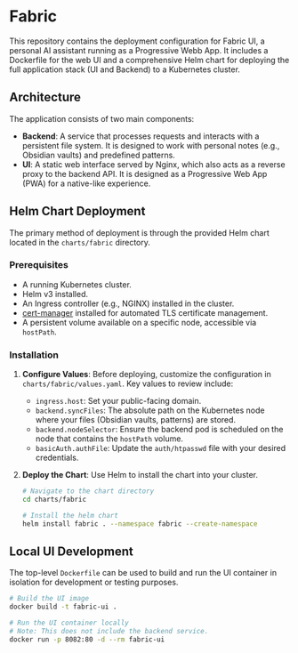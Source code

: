 # Fabric

This repository contains the deployment configuration for Fabric UI, a personal AI assistant running as a Progressive Webb App. It includes a Dockerfile for the web UI and a comprehensive Helm chart for deploying the full application stack (UI and Backend) to a Kubernetes cluster.

## Architecture

The application consists of two main components:

-   **Backend**: A service that processes requests and interacts with a persistent file system. It is designed to work with personal notes (e.g., Obsidian vaults) and predefined patterns.
-   **UI**: A static web interface served by Nginx, which also acts as a reverse proxy to the backend API. It is designed as a Progressive Web App (PWA) for a native-like experience.

## Helm Chart Deployment

The primary method of deployment is through the provided Helm chart located in the `charts/fabric` directory.

### Prerequisites

-   A running Kubernetes cluster.
-   Helm v3 installed.
-   An Ingress controller (e.g., NGINX) installed in the cluster.
-   [cert-manager](https://cert-manager.io/docs/installation/) installed for automated TLS certificate management.
-   A persistent volume available on a specific node, accessible via `hostPath`.

### Installation

1.  **Configure Values**: Before deploying, customize the configuration in `charts/fabric/values.yaml`. Key values to review include:
    -   `ingress.host`: Set your public-facing domain.
    -   `backend.syncFiles`: The absolute path on the Kubernetes node where your files (Obsidian vaults, patterns) are stored.
    -   `backend.nodeSelector`: Ensure the backend pod is scheduled on the node that contains the `hostPath` volume.
    -   `basicAuth.authFile`: Update the `auth/htpasswd` file with your desired credentials.

2.  **Deploy the Chart**: Use Helm to install the chart into your cluster.

    ```bash
    # Navigate to the chart directory
    cd charts/fabric

    # Install the helm chart
    helm install fabric . --namespace fabric --create-namespace
    ```

## Local UI Development

The top-level `Dockerfile` can be used to build and run the UI container in isolation for development or testing purposes.

```bash
# Build the UI image
docker build -t fabric-ui .

# Run the UI container locally
# Note: This does not include the backend service.
docker run -p 8082:80 -d --rm fabric-ui
```
